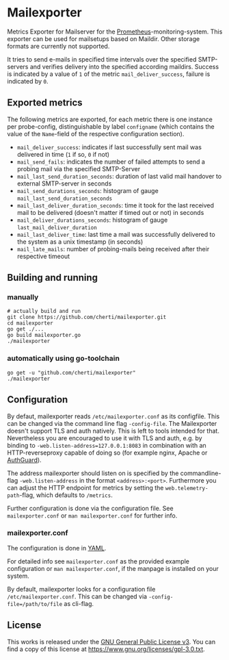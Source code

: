 # Mailexporter

Metrics Exporter for Mailserver for the [Prometheus](www.prometheus.io)-monitoring-system.
This exporter can be used for mailsetups based on Maildir. Other storage formats are currently not supported.

It tries to send e-mails in specified time intervals over the specified SMTP-servers and verifies delivery into the specified according maildirs.
Success is indicated by a value of `1` of the metric `mail_deliver_success`, failure is indicated by `0`.


## Exported metrics

The following metrics are exported, for each metric there is one instance per probe-config, distinguishable by label `configname` (which contains the value of the `Name`-field of the respective configuration section).

* `mail_deliver_success`: indicates if last successfully sent mail was delivered in time (`1` if so, `0` if not)
* `mail_send_fails`: indicates the number of failed attempts to send a probing mail via the specified SMTP-Server
* `mail_last_send_duration_seconds`: duration of last valid mail handover to external SMTP-server in seconds
* `mail_send_durations_seconds`: histogram of gauge `mail_last_send_duration_seconds`
* `mail_last_deliver_duration_seconds`: time it took for the last received mail to be delivered (doesn't matter if timed out or not) in seconds
* `mail_deliver_durations_seconds`: histogram of gauge `last_mail_deliver_duration`
* `mail_last_deliver_time`: last time a mail was successfully delivered to the system as a unix timestamp (in seconds)
* `mail_late_mails`: number of probing-mails being received after their respective timeout


## Building and running

### manually

    # actually build and run
    git clone https://github.com/cherti/mailexporter.git
    cd mailexporter
    go get ./...
    go build mailexporter.go
    ./mailexporter


### automatically using go-toolchain

    go get -u "github.com/cherti/mailexporter"
    ./mailexporter


## Configuration

By defaut, mailexporter reads `/etc/mailexporter.conf` as its configfile. This can be changed via the command line flag `-config-file`.
The Mailexporter doesn't support TLS and auth natively. This is left to tools intended for that.
Nevertheless you are encouraged to use it with TLS and auth, e.g. by binding to `-web.listen-address=127.0.0.1:8083`
in combination with an HTTP-reverseproxy capable of doing so (for example nginx, Apache or [AuthGuard](https://github.com/cherti/authguard)).

The address mailexporter should listen on is specified by the commandline-flag `-web.listen-address` in the format `<address>:<port>`.
Furthermore you can adjust the HTTP endpoint for metrics by setting the `web.telemetry-path`-flag, which defaults to `/metrics`.

Further configuration is done via the configuration file. See `mailexporter.conf` or `man mailexporter.conf` for further info.


### mailexporter.conf

The configuration is done in [YAML](www.yaml.org).

For detailed info see `mailexporter.conf` as the provided example configuration or `man mailexporter.conf`, if the manpage is installed on your system.

By default, mailexporter looks for a configuration file `/etc/mailexporter.conf`. This can be changed via `-config-file=/path/to/file` as cli-flag.


## License

This works is released under the [GNU General Public License v3](https://www.gnu.org/licenses/gpl-3.0.txt). You can find a copy of this license at https://www.gnu.org/licenses/gpl-3.0.txt.
